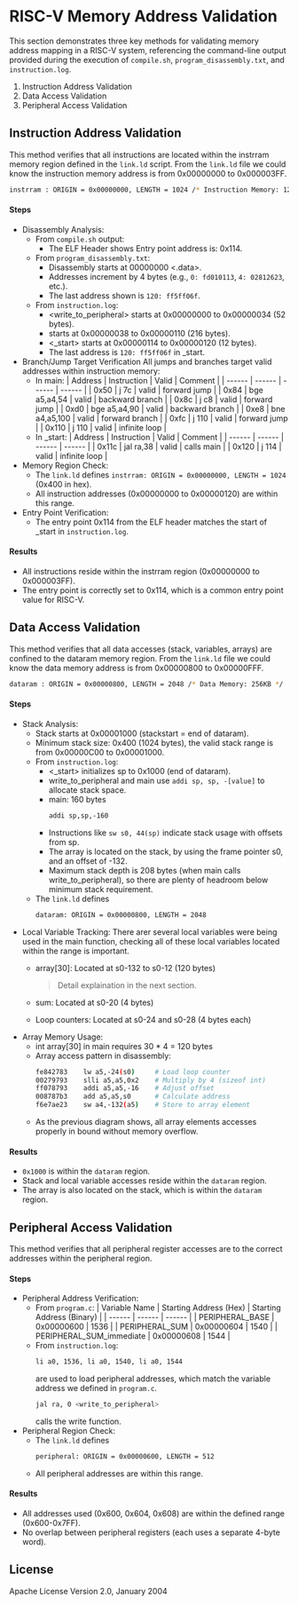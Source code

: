 # RISC-V Memory Address Validation
This section demonstrates three key methods for validating memory address mapping in a RISC-V system, referencing the command-line output provided during the execution of `compile.sh`, `program_disassembly.txt`, and `instruction.log`.
1. Instruction Address Validation
2. Data Access Validation
3. Peripheral Access Validation

## Instruction Address Validation
This method verifies that all instructions are located within the instrram memory region defined in the `link.ld` script. From the `link.ld` file we could know the instruction memory address is from 0x00000000 to 0x000003FF.
```sh
instrram : ORIGIN = 0x00000000, LENGTH = 1024 /* Instruction Memory: 128KB */
```

#### Steps
- Disassembly Analysis:
    - From `compile.sh` output:
        - The ELF Header shows Entry point address is: 0x114.
    - From `program_disassembly.txt`:
        - Disassembly starts at 00000000 <.data>.
        - Addresses increment by 4 bytes (e.g., `0: fd010113`, `4: 02812623`, etc.).
        - The last address shown is `120: ff5ff06f`.
    - From `instruction.log`:
        - <write_to_peripheral> starts at 0x00000000 to 0x00000034 (52 bytes).
        - <main> starts at 0x00000038 to 0x00000110 (216 bytes).
        - <_start> starts at 0x00000114 to 0x00000120 (12 bytes).
        - The last address is `120: ff5ff06f` in _start.
- Branch/Jump Target Verification
All jumps and branches target valid addresses within instruction memory:
    - In main:
        | Address | Instruction | Valid | Comment |
        | ------ | ------ | ------ | ------ |
        | 0x50 | j 7c | valid | forward jump |
        | 0x84 | bge a5,a4,54 | valid | backward branch |
        | 0x8c | j c8 | valid | forward jump |
        | 0xd0 | bge a5,a4,90 | valid | backward branch |
        | 0xe8 | bne a4,a5,100 | valid | forward branch |
        | 0xfc | j 110 | valid | forward jump |
        | 0x110 | j 110 | valid | infinite loop |
    - In _start:
        | Address | Instruction | Valid | Comment |
        | ------ | ------ | ------ | ------ |
        | 0x11c | jal ra,38 | valid | calls main |
        | 0x120 | j 114 | valid | infinite loop |
- Memory Region Check:
    - The `link.ld` defines `instrram: ORIGIN = 0x00000000, LENGTH = 1024` (0x400 in hex).
    - All instruction addresses (0x00000000 to 0x00000120) are within this range.
- Entry Point Verification:
    - The entry point 0x114 from the ELF header matches the start of _start in `instruction.log`.

#### Results
* All instructions reside within the instrram region (0x00000000 to 0x000003FF).
* The entry point is correctly set to 0x114, which is a common entry point value for RISC-V.

## Data Access Validation
This method verifies that all data accesses (stack, variables, arrays) are confined to the dataram memory region. From the `link.ld` file we could know the data memory address is from 0x00000800 to 0x00000FFF.
```sh
dataram : ORIGIN = 0x00000800, LENGTH = 2048 /* Data Memory: 256KB */
```

#### Steps
- Stack Analysis:
    - Stack starts at 0x00001000 (stackstart = end of dataram).
    - Minimum stack size: 0x400 (1024 bytes), the valid stack range is from 0x00000C00 to 0x00001000.
    - From `instruction.log`:
        - <_start> initializes sp to 0x1000 (end of dataram).
        - write_to_peripheral and main use `addi sp, sp, -[value]` to allocate stack space.
        - main: 160 bytes
            ```sh
            addi sp,sp,-160
            ```
        - Instructions like `sw s0, 44(sp)` indicate stack usage with offsets from sp.
        - The array is located on the stack, by using the frame pointer s0, and an offset of -132.
        - Maximum stack depth is 208 bytes (when main calls write_to_peripheral), so there are plenty of headroom below minimum stack requirement.
    - The `link.ld` defines 
        ```sh
        dataram: ORIGIN = 0x00000800, LENGTH = 2048
        ```
- Local Variable Tracking:
There arer several local variables were being used in the main function, checking all of these local variables located within the range is important.
    - array[30]: Located at s0-132 to s0-12 (120 bytes)
        > Detail explaination in the next section.

    - sum: Located at s0-20 (4 bytes)
    - Loop counters: Located at s0-24 and s0-28 (4 bytes each)
- Array Memory Usage:
    - int array[30] in main requires 30 * 4 = 120 bytes
    - Array access pattern in disassembly:
        ```sh
        fe842783    lw a5,-24(s0)     # Load loop counter
        00279793    slli a5,a5,0x2    # Multiply by 4 (sizeof int)
        ff078793    addi a5,a5,-16    # Adjust offset
        008787b3    add a5,a5,s0      # Calculate address
        f6e7ae23    sw a4,-132(a5)    # Store to array element
        ```
    - As the previous diagram shows, all array elements accesses properly in bound without memory overflow.

#### Results
- `0x1000` is within the `dataram` region.
- Stack and local variable accesses reside within the `dataram` region.
- The array is also located on the stack, which is within the `dataram` region.

## Peripheral Access Validation
This method verifies that all peripheral register accesses are to the correct addresses within the peripheral region.

#### Steps
- Peripheral Address Verification:
    - From `program.c`:
        | Variable Name | Starting Address (Hex) | Starting Address (Binary) |
        | ------ | ------ | ------ |
        | PERIPHERAL_BASE | 0x00000600 | 1536 |
        | PERIPHERAL_SUM | 0x00000604 | 1540 |
        | PERIPHERAL_SUM_immediate | 0x00000608 | 1544 |
    - From `instruction.log`:
        ```sh
        li a0, 1536, li a0, 1540, li a0, 1544
        ```
        are used to load peripheral addresses, which match the variable address we defined in `program.c`.
        ```sh
        jal ra, 0 <write_to_peripheral>
        ```
        calls the write function.
- Peripheral Region Check:
    - The `link.ld` defines
        ```sh
        peripheral: ORIGIN = 0x00000600, LENGTH = 512
        ```
    - All peripheral addresses are within this range.

#### Results
- All addresses used (0x600, 0x604, 0x608) are within the defined range (0x600-0x7FF).
- No overlap between peripheral registers (each uses a separate 4-byte word).

## License
Apache License
Version 2.0, January 2004
